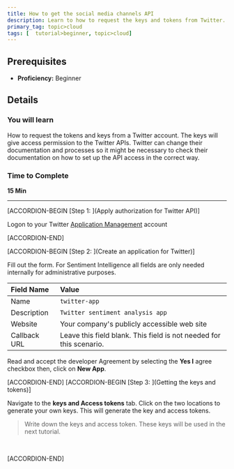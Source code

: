```yaml
---
title: How to get the social media channels API
description: Learn to how to request the keys and tokens from Twitter.
primary_tag: topic>cloud
tags: [  tutorial>beginner, topic>cloud]
---
```


## Prerequisites  
 - **Proficiency:** Beginner

## Details
### You will learn  
How to request the tokens and keys from a Twitter account. The keys will give access permission to the Twitter APIs.   Twitter can change their documentation and processes so it might be necessary to check their documentation on how to set up the API access in the correct way.  

### Time to Complete
**15 Min**

---

[ACCORDION-BEGIN [Step 1: ](Apply authorization for Twitter API)]  

Logon to your Twitter [Application Management](https://apps.twitter.com/) account

[ACCORDION-END]

[ACCORDION-BEGIN [Step 2: ](Create an application for Twitter)]

Fill out the form.  For Sentiment Intelligence all fields are only needed internally for administrative purposes.

Field Name     | Value
:------------- | :-------------
Name           | `twitter-app`
Description    | `Twitter sentiment analysis app`
Website        | Your company's publicly accessible web site
Callback URL   | Leave this field blank.  This field is not needed for this scenario.

Read and accept the developer Agreement by selecting the **Yes I** agree checkbox then, click on **New App**.

[ACCORDION-END]
[ACCORDION-BEGIN [Step 3: ](Getting the keys and tokens)]

Navigate to the **keys and Access tokens** tab.  Click on the two locations to generate your own keys.  This will generate the key and access tokens.

>Write down the keys and access token. These keys will be used in the next tutorial.  

&nbsp;

[ACCORDION-END]
